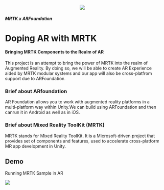 <p align="center">
    <a href="https://www.linkedin.com/in/jatin-pawar/" alt="Developer">
        <img src="https://img.shields.io/badge/made%20by-Jking-orange" /></a>  
</p>

##### MRTK x ARFoundation
# Doping AR with MRTK
#### Bringing MRTK Components to the Realm of AR

This project is an attempt to bring the power of MRTK into the realm of Augmented Reality. By doing so, we will be able to create AR Experience aided by MRTK modular systems and our app will also be cross-platfrom support due to ARFoundation.



### Brief about ARfoundation
AR Foundation allows you to work with augmented reality platforms in a multi-platform way within Unity.We can build using ARFoundation and then canrun it in Android as well as in iOS.

### Brief about Mixed Reality ToolKit (MRTK)
MRTK stands for Mixed Reality ToolKit. It is a Microsoft-driven project that provides set of components and features, used to accelerate cross-platform MR app development in Unity.

## Demo

Running MRTK Sample in AR

![](https://media.giphy.com/media/mDGQmONrqfwjlfYW0f/source.gif)
